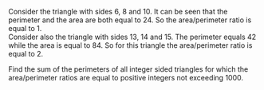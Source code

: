   <p>  Consider the triangle with sides 6, 8 and 10. It can be seen that the perimeter and the area are both equal to 24.   So the area/perimeter ratio is equal to 1.<br />  Consider also the triangle with sides 13, 14 and 15. The perimeter equals 42 while the area is equal to 84.   So for this triangle the area/perimeter ratio is equal to 2.  </p>  <p>  Find the sum of the perimeters of all integer sided triangles for which the area/perimeter ratios are equal to positive integers not exceeding 1000.  </p>    